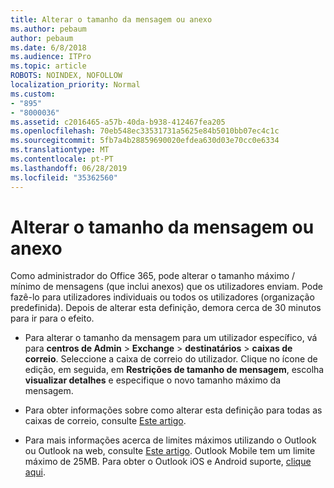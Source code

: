 ```yaml
---
title: Alterar o tamanho da mensagem ou anexo
ms.author: pebaum
author: pebaum
ms.date: 6/8/2018
ms.audience: ITPro
ms.topic: article
ROBOTS: NOINDEX, NOFOLLOW
localization_priority: Normal
ms.custom:
- "895"
- "8000036"
ms.assetid: c2016465-a57b-40da-b938-412467fea205
ms.openlocfilehash: 70eb548ec33531731a5625e84b5010bb07ec4c1c
ms.sourcegitcommit: 5fb7a4b28859690020efdea630d03e70cc0e6334
ms.translationtype: MT
ms.contentlocale: pt-PT
ms.lasthandoff: 06/28/2019
ms.locfileid: "35362560"
---
```

# <a name="changing-message-or-attachment-size"></a>Alterar o tamanho da mensagem ou anexo

Como administrador do Office 365, pode alterar o tamanho máximo / mínimo de mensagens (que inclui anexos) que os utilizadores enviam. Pode fazê-lo para utilizadores individuais ou todos os utilizadores (organização predefinida). Depois de alterar esta definição, demora cerca de 30 minutos para ir para o efeito.
  
- Para alterar o tamanho da mensagem para um utilizador específico, vá para **centros de Admin** \> **Exchange** \> **destinatários** \> **caixas de correio**. Seleccione a caixa de correio do utilizador. Clique no ícone de edição, em seguida, em **Restrições de tamanho de mensagem**, escolha **visualizar detalhes** e especifique o novo tamanho máximo da mensagem.

- Para obter informações sobre como alterar esta definição para todas as caixas de correio, consulte [Este artigo](https://www.microsoft.com/microsoft-365/blog/2015/04/15/office-365-now-supports-larger-email-messages-up-to-150-mb/).

- Para mais informações acerca de limites máximos utilizando o Outlook ou Outlook na web, consulte [Este artigo](https://technet.microsoft.com/library/exchange-online-limits.aspx#MessageLimits). Outlook Mobile tem um limite máximo de 25MB. Para obter o Outlook iOS e Android suporte, [clique aqui](https://support.office.com/article/Get-in-app-help-for-Outlook-for-iOS-and-Android-218a22d1-9fa5-4889-b689-de1c63493243).
